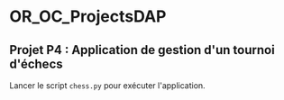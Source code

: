 # OR_OC_ProjectsDAP

## Projet P4 : Application de gestion d'un tournoi d'échecs

Lancer le script `chess.py` pour exécuter l'application.

